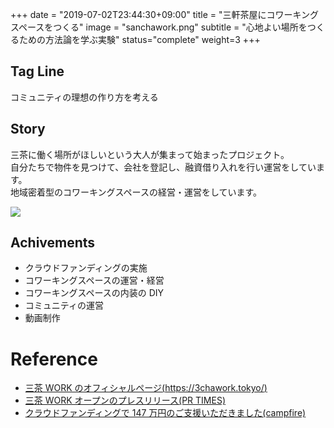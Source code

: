 +++
date = "2019-07-02T23:44:30+09:00"
title = "三軒茶屋にコワーキングスペースをつくる"
image = "sanchawork.png"
subtitle = "心地よい場所をつくるための方法論を学ぶ実験"
status="complete"
weight=3
+++

## Tag Line

コミュニティの理想の作り方を考える

## Story

三茶に働く場所がほしいという大人が集まって始まったプロジェクト。  
自分たちで物件を見つけて、会社を登記し、融資借り入れを行い運営をしています。  
地域密着型のコワーキングスペースの経営・運営をしています。

![](/img/zatta/9c10b7c2cf4903d24e33bfb78fcaefa2.jpg)

## Achivements

-   クラウドファンディングの実施
-   コワーキングスペースの運営・経営
-   コワーキングスペースの内装の DIY
-   コミュニティの運営
-   動画制作

# Reference

-   [三茶 WORK のオフィシャルページ(https://3chawork.tokyo/)](https://3chawork.tokyo/)
-   [三茶 WORK オープンのプレスリリース(PR TIMES)](https://prtimes.jp/main/html/rd/p/000000001.000046794.html)
-   [クラウドファンディングで 147 万円のご支援いただきました(campfire)](https://camp-fire.jp/projects/view/134990)
